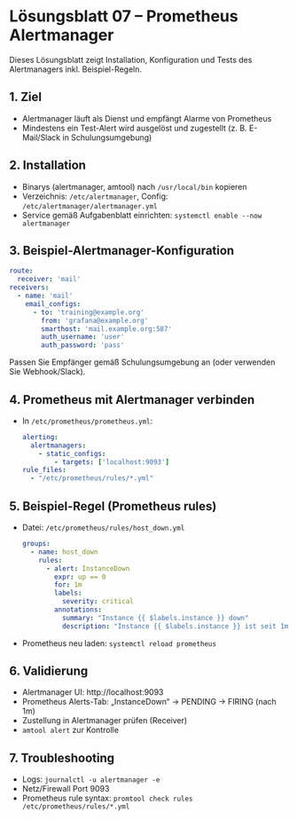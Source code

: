 # Lösungsblatt 07 – Prometheus Alertmanager

Dieses Lösungsblatt zeigt Installation, Konfiguration und Tests des Alertmanagers inkl. Beispiel-Regeln.

## 1. Ziel
- Alertmanager läuft als Dienst und empfängt Alarme von Prometheus
- Mindestens ein Test-Alert wird ausgelöst und zugestellt (z. B. E-Mail/Slack in Schulungsumgebung)

## 2. Installation
- Binarys (alertmanager, amtool) nach `/usr/local/bin` kopieren
- Verzeichnis: `/etc/alertmanager`, Config: `/etc/alertmanager/alertmanager.yml`
- Service gemäß Aufgabenblatt einrichten: `systemctl enable --now alertmanager`

## 3. Beispiel-Alertmanager-Konfiguration
```yaml
route:
  receiver: 'mail'
receivers:
  - name: 'mail'
    email_configs:
      - to: 'training@example.org'
        from: 'grafana@example.org'
        smarthost: 'mail.example.org:587'
        auth_username: 'user'
        auth_password: 'pass'
```
Passen Sie Empfänger gemäß Schulungsumgebung an (oder verwenden Sie Webhook/Slack).

## 4. Prometheus mit Alertmanager verbinden
- In `/etc/prometheus/prometheus.yml`:
  ```yaml
  alerting:
    alertmanagers:
      - static_configs:
          - targets: ['localhost:9093']
  rule_files:
    - "/etc/prometheus/rules/*.yml"
  ```

## 5. Beispiel-Regel (Prometheus rules)
- Datei: `/etc/prometheus/rules/host_down.yml`
  ```yaml
  groups:
    - name: host_down
      rules:
        - alert: InstanceDown
          expr: up == 0
          for: 1m
          labels:
            severity: critical
          annotations:
            summary: "Instance {{ $labels.instance }} down"
            description: "Instance {{ $labels.instance }} ist seit 1m nicht erreichbar."
  ```
- Prometheus neu laden: `systemctl reload prometheus`

## 6. Validierung
- Alertmanager UI: http://localhost:9093
- Prometheus Alerts-Tab: „InstanceDown“ → PENDING → FIRING (nach 1m)
- Zustellung in Alertmanager prüfen (Receiver)
- `amtool alert` zur Kontrolle

## 7. Troubleshooting
- Logs: `journalctl -u alertmanager -e`
- Netz/Firewall Port 9093
- Prometheus rule syntax: `promtool check rules /etc/prometheus/rules/*.yml`
